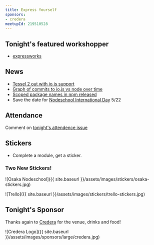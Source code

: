 ```yaml
---
title: Express Yourself
sponsors:
- credera
meetupId: 219510528
---
```


## Tonight's featured workshopper

- [expressworks](https://github.com/azat-co/expressworks)

## News

- [Tessel 2 out with io.js support](https://tessel.io/blog/112888410737/moving-faster-with-io-js)
- [Graph of commits to io.js vs node over time](https://twitter.com/joemccann/status/582541162390622210)
- [Scoped package names in npm released](http://blog.npmjs.org/post/116936804365/solving-npms-hard-problem-naming-packages)
- Save the date for [Nodeschool International Day](http://nodeschool.io/globe/) 5/22

## Attendance

Comment on [tonight's attendence issue](https://github.com/nodeschool/dallas/issues/47)

## Stickers

- Complete a module, get a sticker.

### Two New Stickers!

![Osaka Nodeschool]({{ site.baseurl }}/assets/images/stickers/osaka-stickers.jpg)

![Trello]({{ site.baseurl }}/assets/images/stickers/trello-stickers.jpg)

## Tonight's Sponsor

Thanks again to [Credera](http://www.credera.com) for the venue, drinks and food!

![Credera Logo]({{ site.baseurl }}/assets/images/sponsors/large/credera.jpg)
